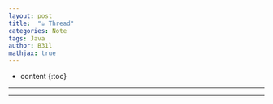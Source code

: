 ```yaml
---
layout: post
title:  "☕ Thread"
categories: Note
tags: Java
author: B31l
mathjax: true
---
```




* content
{:toc}
---



---

